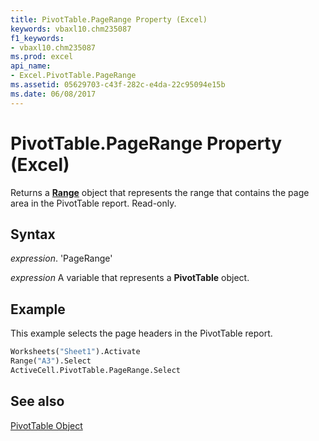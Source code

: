 ```yaml
---
title: PivotTable.PageRange Property (Excel)
keywords: vbaxl10.chm235087
f1_keywords:
- vbaxl10.chm235087
ms.prod: excel
api_name:
- Excel.PivotTable.PageRange
ms.assetid: 05629703-c43f-282c-e4da-22c95094e15b
ms.date: 06/08/2017
---
```



# PivotTable.PageRange Property (Excel)

Returns a  **[Range](Excel.Range(objec).md)** object that represents the range that contains the page area in the PivotTable report. Read-only.


## Syntax

 _expression_. 'PageRange'

 _expression_ A variable that represents a **PivotTable** object.


## Example

This example selects the page headers in the PivotTable report.


```vb
Worksheets("Sheet1").Activate 
Range("A3").Select 
ActiveCell.PivotTable.PageRange.Select
```


## See also


[PivotTable Object](Excel.PivotTable.md)

